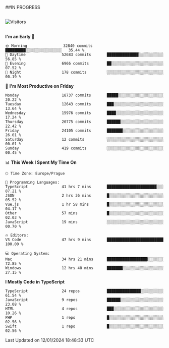 ##IN PROGRESS
##
![Visitors](https://komarev.com/ghpvc/?username=petrbui&style=for-the-badge&label=Visitors+👀)



##
<!--
[![My GitHub stats](https://github-readme-stats.vercel.app/api?username=petrbui&theme=github_dark)](https://github.com/anuraghazra/github-readme-stats)

[![My wakatime stats](https://github-readme-stats.vercel.app/api/wakatime?username=petrbui&theme=github_dark)](https://github.com/anuraghazra/github-readme-stats)
-->
<!--START_SECTION:waka-->
**I'm an Early 🐤** 

```text
🌞 Morning                32840 commits       █████████░░░░░░░░░░░░░░░░   35.44 % 
🌆 Daytime                52683 commits       ██████████████░░░░░░░░░░░   56.85 % 
🌃 Evening                6966 commits        ██░░░░░░░░░░░░░░░░░░░░░░░   07.52 % 
🌙 Night                  178 commits         ░░░░░░░░░░░░░░░░░░░░░░░░░   00.19 % 
```
📅 **I'm Most Productive on Friday** 

```text
Monday                   18737 commits       █████░░░░░░░░░░░░░░░░░░░░   20.22 % 
Tuesday                  12643 commits       ███░░░░░░░░░░░░░░░░░░░░░░   13.64 % 
Wednesday                15976 commits       ████░░░░░░░░░░░░░░░░░░░░░   17.24 % 
Thursday                 20775 commits       ██████░░░░░░░░░░░░░░░░░░░   22.42 % 
Friday                   24105 commits       ███████░░░░░░░░░░░░░░░░░░   26.01 % 
Saturday                 12 commits          ░░░░░░░░░░░░░░░░░░░░░░░░░   00.01 % 
Sunday                   419 commits         ░░░░░░░░░░░░░░░░░░░░░░░░░   00.45 % 
```


📊 **This Week I Spent My Time On** 

```text
🕑︎ Time Zone: Europe/Prague

💬 Programming Languages: 
TypeScript               41 hrs 7 mins       ██████████████████████░░░   87.21 % 
JSON                     2 hrs 36 mins       █░░░░░░░░░░░░░░░░░░░░░░░░   05.52 % 
Vue.js                   1 hr 58 mins        █░░░░░░░░░░░░░░░░░░░░░░░░   04.17 % 
Other                    57 mins             █░░░░░░░░░░░░░░░░░░░░░░░░   02.03 % 
JavaScript               19 mins             ░░░░░░░░░░░░░░░░░░░░░░░░░   00.70 % 

🔥 Editors: 
VS Code                  47 hrs 9 mins       █████████████████████████   100.00 % 

💻 Operating System: 
Mac                      34 hrs 21 mins      ██████████████████░░░░░░░   72.85 % 
Windows                  12 hrs 48 mins      ███████░░░░░░░░░░░░░░░░░░   27.15 % 
```

**I Mostly Code in TypeScript** 

```text
TypeScript               24 repos            ███████████████░░░░░░░░░░   61.54 % 
JavaScript               9 repos             ██████░░░░░░░░░░░░░░░░░░░   23.08 % 
HTML                     4 repos             ███░░░░░░░░░░░░░░░░░░░░░░   10.26 % 
PHP                      1 repo              █░░░░░░░░░░░░░░░░░░░░░░░░   02.56 % 
Swift                    1 repo              █░░░░░░░░░░░░░░░░░░░░░░░░   02.56 % 
```




 Last Updated on 12/01/2024 18:48:33 UTC
<!--END_SECTION:waka-->
